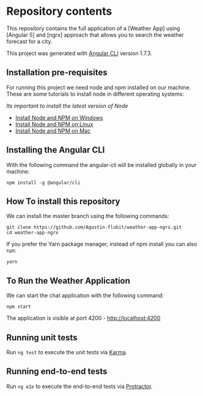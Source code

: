 # Repository contents

This repository contains the full application of a [Weather App] using [Angular 5] and [ngrx] approach that allows you to search the weather forecast for a city.

This project was generated with [Angular CLI](https://github.com/angular/angular-cli) version 1.7.3.

## Installation pre-requisites

For running this project we need node and npm installed on our machine. These are some tutorials to install node in different operating systems:

*Its important to install the latest version of Node*

- [Install Node and NPM on Windows](https://www.youtube.com/watch?v=8ODS6RM6x7g)
- [Install Node and NPM on Linux](https://www.youtube.com/watch?v=yUdHk-Dk_BY)
- [Install Node and NPM on Mac](https://www.youtube.com/watch?v=Imj8PgG3bZU)

## Installing the Angular CLI

With the following command the angular-cli will be installed globally in your machine:

    npm install -g @angular/cli

## How To install this repository

We can install the master branch using the following commands:

    git clone https://github.com/Agustin-flubit/weather-app-ngrx.git
    cd weather-app-ngrx
    
If you prefer the Yarn package manager, instead of npm install you can also run:

    yarn

## To Run the Weather Application

We can start the chat  application with the following command:

    npm start 
    
  The application is visible at port 4200 - [http://localhost:4200](http://localhost:4200)
  
## Running unit tests

Run `ng test` to execute the unit tests via [Karma](https://karma-runner.github.io).

## Running end-to-end tests

Run `ng e2e` to execute the end-to-end tests via [Protractor](http://www.protractortest.org/).
